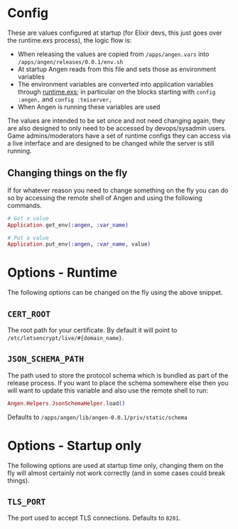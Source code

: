 # Config
These are values configured at startup (for Elixir devs, this just goes over the runtime.exs process), the logic flow is:
- When releasing the values are copied from `/apps/angen.vars` into `/apps/angen/releases/0.0.1/env.sh`
- At startup Angen reads from this file and sets those as environment variables
- The environment variables are converted into application variables through [runtime.exs](/config/runtime.exs); in particular on the blocks starting with `config :angen,` and `config :teiserver,`
- When Angen is running these variables are used

The values are intended to be set once and not need changing again, they are also designed to only need to be accessed by devops/sysadmin users. Game admins/moderators have a set of runtime configs they can access via a live interface and are designed to be changed while the server is still running.

## Changing things on the fly
If for whatever reason you need to change something on the fly you can do so by accessing the remote shell of Angen and using the following commands.

```elixir
# Get a value
Application.get_env(:angen, :var_name)

# Put a value
Application.put_env(:angen, :var_name, value)
```

# Options - Runtime
The following options can be changed on the fly using the above snippet.

## `CERT_ROOT`
The root path for your certificate. By default it will point to `/etc/letsencrypt/live/#{domain_name}`.

## `JSON_SCHEMA_PATH`
The path used to store the protocol schema which is bundled as part of the release process. If you want to place the schema somewhere else then you will want to update this variable and also use the remote shell to run:
```elixir
Angen.Helpers.JsonSchemaHelper.load()
```

Defaults to `/apps/angen/lib/angen-0.0.1/priv/static/schema`

# Options - Startup only
The following options are used at startup time only, changing them on the fly will almost certainly not work correctly (and in some cases could break things).

## `TLS_PORT`
The port used to accept TLS connections. Defaults to `8201`.
